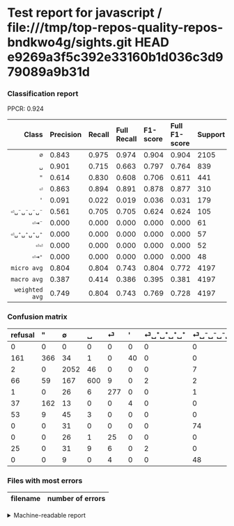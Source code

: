 # Test report for javascript / file:///tmp/top-repos-quality-repos-bndkwo4g/sights.git HEAD e9269a3f5c392e33160b1d036c3d979089a9b31d

### Classification report

PPCR: 0.924

| Class | Precision | Recall | Full Recall | F1-score | Full F1-score | Support | Full Support | PPCR |
|------:|:----------|:-------|:------------|:---------|:---------|:--------|:-------------|:-----|
| `∅` | 0.843| 0.975| 0.974| 0.904| 0.904| 2105| 2107| 0.999 |
| `␣` | 0.901| 0.715| 0.663| 0.797| 0.764| 839| 905| 0.927 |
| `"` | 0.614| 0.830| 0.608| 0.706| 0.611| 441| 602| 0.733 |
| `⏎` | 0.863| 0.894| 0.891| 0.878| 0.877| 310| 311| 0.997 |
| `'` | 0.091| 0.022| 0.019| 0.036| 0.031| 179| 216| 0.829 |
| `⏎␣⁻␣⁻␣⁻␣⁻` | 0.561| 0.705| 0.705| 0.624| 0.624| 105| 105| 1.000 |
| `⏎⇥⁻` | 0.000| 0.000| 0.000| 0.000| 0.000| 61| 61| 1.000 |
| `⏎␣⁺␣⁺␣⁺␣⁺` | 0.000| 0.000| 0.000| 0.000| 0.000| 57| 110| 0.518 |
| `⏎⏎` | 0.000| 0.000| 0.000| 0.000| 0.000| 52| 52| 1.000 |
| `⏎⇥⁺` | 0.000| 0.000| 0.000| 0.000| 0.000| 48| 73| 0.658 |
| `micro avg` | 0.804| 0.804| 0.743| 0.804| 0.772| 4197| 4542| 0.924 |
| `macro avg` | 0.387| 0.414| 0.386| 0.395| 0.381| 4197| 4542| 0.924 |
| `weighted avg` | 0.749| 0.804| 0.743| 0.769| 0.728| 4197| 4542| 0.924 |

### Confusion matrix

|refusal|  "| ∅| ␣| ⏎| '| ⏎␣⁺␣⁺␣⁺␣⁺| ⏎␣⁻␣⁻␣⁻␣⁻| ⏎⏎| ⏎⇥⁺| ⏎⇥⁻| 
|:---|:---|:---|:---|:---|:---|:---|:---|:---|:---|:---|
|0 |0 |0 |0 |0 |0 |0 |0 |0 |0 |0 |
|161 |366 |34 |1 |0 |40 |0 |0 |0 |0 |0 |
|2 |0 |2052 |46 |0 |0 |0 |7 |0 |0 |0 |
|66 |59 |167 |600 |9 |0 |2 |2 |0 |0 |0 |
|1 |0 |26 |6 |277 |0 |0 |1 |0 |0 |0 |
|37 |162 |13 |0 |0 |4 |0 |0 |0 |0 |0 |
|53 |9 |45 |3 |0 |0 |0 |0 |0 |0 |0 |
|0 |0 |31 |0 |0 |0 |0 |74 |0 |0 |0 |
|0 |0 |26 |1 |25 |0 |0 |0 |0 |0 |0 |
|25 |0 |31 |9 |6 |0 |2 |0 |0 |0 |0 |
|0 |0 |9 |0 |4 |0 |0 |48 |0 |0 |0 |

### Files with most errors

| filename | number of errors|
|:----:|:-----|

<details>
    <summary>Machine-readable report</summary>
```json
{
  "cl_report": {"\"": {"f1-score": 0.7058823529411765, "precision": 0.6140939597315436, "recall": 0.8299319727891157, "support": 441}, "\u0027": {"f1-score": 0.03587443946188341, "precision": 0.09090909090909091, "recall": 0.0223463687150838, "support": 179}, "macro avg": {"f1-score": 0.3945706945540896, "precision": 0.3872495057852652, "recall": 0.41405475540324915, "support": 4197}, "micro avg": {"f1-score": 0.8036692875863712, "precision": 0.8036692875863712, "recall": 0.8036692875863712, "support": 4197}, "weighted avg": {"f1-score": 0.769047308905674, "precision": 0.749094541493957, "recall": 0.8036692875863712, "support": 4197}, "\u2205": {"f1-score": 0.9041639127561137, "precision": 0.8430566967953985, "recall": 0.9748218527315915, "support": 2105}, "\u23ce": {"f1-score": 0.8779714738510301, "precision": 0.8629283489096573, "recall": 0.8935483870967742, "support": 310}, "\u23ce\u21e5\u207a": {"f1-score": 0.0, "precision": 0.0, "recall": 0.0, "support": 48}, "\u23ce\u21e5\u207b": {"f1-score": 0.0, "precision": 0.0, "recall": 0.0, "support": 61}, "\u23ce\u23ce": {"f1-score": 0.0, "precision": 0.0, "recall": 0.0, "support": 52}, "\u23ce\u2423\u207a\u2423\u207a\u2423\u207a\u2423\u207a": {"f1-score": 0.0, "precision": 0.0, "recall": 0.0, "support": 57}, "\u23ce\u2423\u207b\u2423\u207b\u2423\u207b\u2423\u207b": {"f1-score": 0.6244725738396624, "precision": 0.5606060606060606, "recall": 0.7047619047619048, "support": 105}, "\u2423": {"f1-score": 0.7973421926910298, "precision": 0.9009009009009009, "recall": 0.7151370679380215, "support": 839}},
  "cl_report_full": {"\"": {"f1-score": 0.6110183639398998, "precision": 0.6140939597315436, "recall": 0.6079734219269103, "support": 602}, "\u0027": {"f1-score": 0.030769230769230767, "precision": 0.09090909090909091, "recall": 0.018518518518518517, "support": 216}, "macro avg": {"f1-score": 0.3810452822320442, "precision": 0.3872495057852652, "recall": 0.38588090471375835, "support": 4542}, "micro avg": {"f1-score": 0.7719418697791509, "precision": 0.8036692875863712, "recall": 0.7426243945398503, "support": 4542}, "weighted avg": {"f1-score": 0.7283530751363706, "precision": 0.7283555825038557, "recall": 0.7426243945398503, "support": 4542}, "\u2205": {"f1-score": 0.903765690376569, "precision": 0.8430566967953985, "recall": 0.9738965353583294, "support": 2107}, "\u23ce": {"f1-score": 0.8765822784810127, "precision": 0.8629283489096573, "recall": 0.8906752411575563, "support": 311}, "\u23ce\u21e5\u207a": {"f1-score": 0.0, "precision": 0.0, "recall": 0.0, "support": 73}, "\u23ce\u21e5\u207b": {"f1-score": 0.0, "precision": 0.0, "recall": 0.0, "support": 61}, "\u23ce\u23ce": {"f1-score": 0.0, "precision": 0.0, "recall": 0.0, "support": 52}, "\u23ce\u2423\u207a\u2423\u207a\u2423\u207a\u2423\u207a": {"f1-score": 0.0, "precision": 0.0, "recall": 0.0, "support": 110}, "\u23ce\u2423\u207b\u2423\u207b\u2423\u207b\u2423\u207b": {"f1-score": 0.6244725738396624, "precision": 0.5606060606060606, "recall": 0.7047619047619048, "support": 105}, "\u2423": {"f1-score": 0.7638446849140675, "precision": 0.9009009009009009, "recall": 0.6629834254143646, "support": 905}},
  "ppcr": 0.9240422721268163
}
```
</details>
